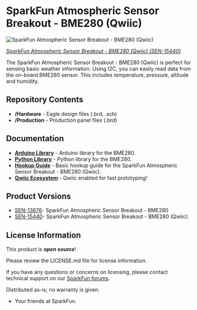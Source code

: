 SparkFun Atmospheric Sensor Breakout - BME280 (Qwiic)
========================================

![SparkFun Atmospheric Sensor Breakout - BME280 (Qwiic)](https://cdn.sparkfun.com/assets/parts/1/4/0/1/4/15440-SparkFun_Atmospheric_Sensor_Breakout_-_BME280__Qwiic_-04a.jpg)

[*SparkFun Atmospheric Sensor Breakout - BME280 (Qwiic) (SEN-15440)*](https://www.sparkfun.com/products/15440)

The SparkFun Atmospheric Sensor Breakout - BME280 (Qwiic) is perfect for sensing basic weather information. Using I2C, you can easily read data from the on-board BME280 sensor. This includes temperature, pressure, altitude and humidity.

Repository Contents
-------------------
* **/Hardware** - Eagle design files (.brd, .sch)
* **/Production** - Production panel files (.brd)

Documentation
--------------
* **[Arduino Library](https://github.com/sparkfun/SparkFun_BME280_Arduino_Library/)** - Arduino library for the BME280.
* **[Python Library](https://github.com/sparkfun/Qwiic_BME280_Py)** - Python library for the BME280.
* **[Hookup Guide](https://learn.sparkfun.com/tutorials/qwiic-atmospheric-sensor-bme280-hookup-guide)** - Basic hookup guide for the SparkFun Atmospheric Sensor Breakout - BME280 (Qwiic).
* **[Qwiic Ecosystem](https://www.sparkfun.com/qwiic)** - Qwiic enabled for fast prototyping!

Product Versions
----------------
* [SEN-13676](https://www.sparkfun.com/products/13676)- SparkFun Atmospheric Sensor Breakout - BME280
* [SEN-15440](https://www.sparkfun.com/products/15440)- SparkFun Atmospheric Sensor Breakout - BME280 (Qwiic).

License Information
-------------------

This product is _**open source**_! 

Please review the LICENSE.md file for license information. 

If you have any questions or concerns on licensing, please contact technical support on our [SparkFun forums](https://forum.sparkfun.com/viewforum.php?f=152).

Distributed as-is; no warranty is given.

- Your friends at SparkFun.

_<COLLABORATION CREDIT>_

